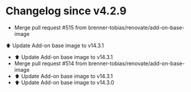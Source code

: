 # Changelog since v4.2.9
- Merge pull request #515 from brenner-tobias/renovate/add-on-base-image

⬆️ Update Add-on base image to v14.3.1 
- ⬆️ Update Add-on base image to v14.3.1 
- Merge pull request #514 from brenner-tobias/renovate/add-on-base-image 
- ⬆️ Update Add-on base image to v14.3.1 
- ⬆️ Update Add-on base image to v14.3.0 
